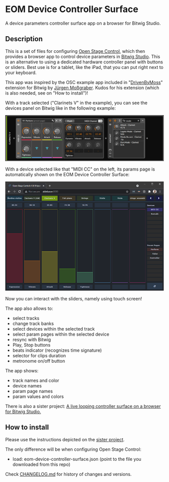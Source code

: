 # EOM Device Controller Surface
A device parameters controller surface app on a browser for Bitwig Studio.

## Description
This is a set of files for configuring [Open Stage Control](https://openstagecontrol.ammd.net/), which then provides a browser app to control device parameters in [Bitwig Studio](https://www.bitwig.com/). This is an alternative to using a dedicated hardware controller panel with buttons or sliders. Best use is for a tablet, like the iPad, that you can put right next to your keyboard.

This app was inspired by the OSC example app included in "[DrivenByMoss](http://www.mossgrabers.de/Software/Bitwig/Bitwig.html)" extension for Bitwig by [Jürgen Moßgraber](http://www.mossgrabers.de/). Kudos for his extension (which is also needed, see on "How to install")!

With a track selected ("Clarinets V" in the example), you can see the devices panel on Bitwig like in the following example:

![Bitwig Device Panel Example](./bitwig-device-panel.png)

With a device selected like that "MIDI CC" on the left, its params page is automatically shown on the EOM Device Controller Surface:

![EOM Device Controller Surface Example](./surface.png)

Now you can interact with the sliders, namely using touch screen!

The app also allows to:
- select tracks
- change track banks
- select devices within the selected track
- select param pages within the selected device
- resync with Bitwig
- Play, Stop buttons
- beats indicator (recognizes time signature)
- selector for clips duration
- metronome on/off button

The app shows:
- track names and color
- device names
- param page names
- param values and colors

There is also a sister project: [A live looping controller surface on a browser for Bitwig Studio.](https://github.com/akaztp/eom-launcher-surface)


## How to install

Please use the instructions depicted on the [sister project](https://github.com/akaztp/eom-launcher-surface).

The only difference will be when configuring Open Stage Control:
- load: eom-device-controller-surface.json (point to the file you downloaded from this repo)


Check [CHANGELOG.md](./CHANGELOG.md) for history of changes and versions.
